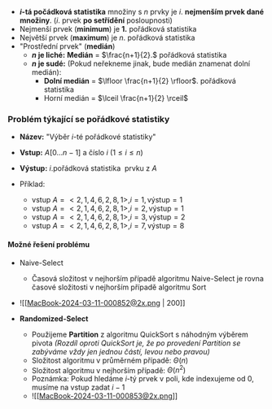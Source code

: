 - **$i$-tá počádková statistika** množiny s $n$ prvky je $i$. **nejmenším prvek dané množiny**. ($i$. prvek **po setřídění** posloupnosti)
- Nejmenší prvek (**minimum**) je **$1.$** pořádková statistika
- Největší prvek (**maximum**) je $n.$ pořádková statistika
- "Prostřední prvek" (**medián**)
	- **$n$ je liché:** **Medián** = $\frac{n+1}{2}.$ pořádková statistika
	- **$n$ je sudé:** (Pokud neřekneme jinak, bude medián znamenat dolní medián):
		- **Dolní medián** = $\lfloor \frac{n+1}{2} \rfloor$. pořádková statistika
		- Horní medián = $\lceil \frac{n+1}{2} \rceil$

### Problém týkající se pořádkové statistiky
- **Název:** "Výběr $i$-té pořádkové statistiky"
- **Vstup:** $A[0 ... n-1]$ a číslo $i \ (1 \leq i \leq n)$
- **Výstup:** $i.$pořádková statistika  prvku z $A$

- Příklad:
	- vstup $A = <2, 1, 4, 6, 2, 8, 1>, i = 1, \text{výstup} = 1$
	- vstup $A = <2, 1, 4, 6, 2, 8, 1>, i = 2, \text{výstup} = 1$
	- vstup $A = <2, 1, 4, 6, 2, 8, 1>, i = 3, \text{výstup} = 2$
	- vstup $A = <2, 1, 4, 6, 2, 8, 1>, i = 7, \text{výstup} = 8$

#### Možné řešení problému
- Naive-Select
	- Časová složitost v nejhorším případě algoritmu Naive-Select je rovna časové složitosti v nejhorším případě algoritmu Sort
- ![[MacBook-2024-03-11-000852@2x.png | 200]]

- **Randomized-Select**
	- Použijeme **Partition** z algoritmu QuickSort s náhodným výběrem pivota *(Rozdíl oproti QuickSort je, že po provedení Partition se zabýváme vždy jen jednou částí, levou nebo pravou)*
	- Složitost algoritmu v průměrném případě: $\Theta (n)$
	- Složitost algoritmu v nejhorším případě: $\Theta (n^{2})$
	- Poznámka: Pokud hledáme $i$-tý prvek v poli, kde indexujeme od 0, musíme na vstup zadat $i-1$
	- ![[MacBook-2024-03-11-000853@2x.png]]

